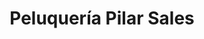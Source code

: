 ---
title: "Peluquería Pilar Sales"
url: /castello-de-la-plana/peluqueria-pilar-sales/
shop: peluquería
---